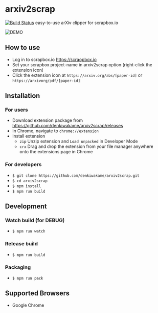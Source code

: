 # arxiv2scrap
[![Build Status](https://travis-ci.org/denkiwakame/arxiv2scrap.svg?branch=master)](https://travis-ci.org/denkiwakame/arxiv2scrap)
easy-to-use arXiv clipper for scrapbox.io

![DEMO](doc/demo.gif)

## How to use
- Log in to scrapbox.io https://scraopbox.io
- Set your scrapbox project-name in arxiv2scrap option (right-click the extension icon)
- Click the extension icon at `https://arxiv.org/abs/[paper-id]` or `https://arxivorg/pdf/[paper-id]`

## Installation

### For users
- Download extension package from https://github.com/denkiwakame/arxiv2scrap/releases
- In Chrome, navigate to `chrome://extension`
- Install extension
  - `zip` Unzip extension and `Load unpacked` in Developer Mode
  - `crx` Drag and drop the extension from your file manager anywhere onto the extensions page in Chrome

### For developers
- `$ git clone https://github.com/denkiwakame/arxiv2scrap.git`
- `$ cd arxiv2scrap`
- `$ npm install`
- `$ npm run build`

## Development

### Watch build (for DEBUG)
- `$ npm run watch`

### Release build
- `$ npm run build`

### Packaging
- `$ npm run pack`

## Supported Browsers
- Google Chrome
